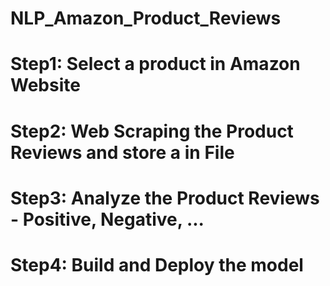 # NLP_Amazon_Product_Reviews

# Step1: Select a product in Amazon Website
# Step2: Web Scraping the Product Reviews and store a in File
# Step3: Analyze the Product Reviews - Positive, Negative, ...
# Step4: Build and Deploy the model
